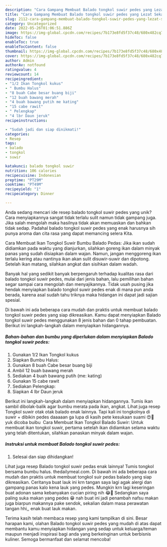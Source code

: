 ```yaml
---
description: "Cara Gampang Membuat Balado tongkol suwir pedes yang Lezat Sekali"
title: "Cara Gampang Membuat Balado tongkol suwir pedes yang Lezat Sekali"
slug: 2112-cara-gampang-membuat-balado-tongkol-suwir-pedes-yang-lezat-sekali
category: Uncategorized
date: 2022-05-26T01:06:51.886Z
image: https://img-global.cpcdn.com/recipes/7b173e8fd5f37c48/680x482cq70/balado-tongkol-suwir-pedes-foto-resep-utama.jpg
hideToc: false
enableToc: true
enableTocContent: false
thumbnail: https://img-global.cpcdn.com/recipes/7b173e8fd5f37c48/680x482cq70/balado-tongkol-suwir-pedes-foto-resep-utama.jpg
cover: https://img-global.cpcdn.com/recipes/7b173e8fd5f37c48/680x482cq70/balado-tongkol-suwir-pedes-foto-resep-utama.jpg
author: Admin
authorAv: notfound
ratingvalue: 4
reviewcount: 14
recipeingredient:
- "1/2 Ikan Tongkol kukus"
- " Bumbu Halus"
- "8 buah Cabe besar buang biji"
- "12 buah bawang merah"
- "4 buah bawang putih me kating"
- "15 cabe rawit"
- " Pelengkap"
- "4 lbr Daun jeruk"
recipeinstructions:

- "Sudah jadi dan siap dinikmati!"
categories:
- Resep
tags:
- balado
- tongkol
- suwir

katakunci: balado tongkol suwir 
nutrition: 106 calories
recipecuisine: Indonesian
preptime: "PT29M"
cooktime: "PT49M"
recipeyield: "1"
recipecategory: Dinner

---
```





Anda sedang mencari ide resep balado tongkol suwir pedes yang unik? Cara menyiapkannya sangat tidak terlalu sulit namun tidak gampang juga. Jika salah mengolah maka hasilnya tidak akan memuaskan dan bahkan tidak sedap. Padahal balado tongkol suwir pedes yang enak harusnya sih punya aroma dan cita rasa yang dapat memancing selera Kita.





Cara Membuat Ikan Tongkol Suwir Bumbu Balado Pedas: Jika ikan sudah didiamkan pada waktu yang dianjurkan, silahkan goreng ikan dalam minyak panas yang sudah disiapkan dalam wajan. Namun, jangan menggoreng ikan terlalu kering atau nantinya ikan akan sulit disuwir-suwir dan dipotong. Setelah ikan matang, silahkan angkat dan sisihkan dalam wadah.

Banyak hal yang sedikit banyak berpengaruh terhadap kualitas rasa dari balado tongkol suwir pedes, mulai dari jenis bahan, lalu pemilihan bahan segar sampai cara mengolah dan menyajikannya. Tidak usah pusing jika hendak menyiapkan balado tongkol suwir pedes enak di mana pun anda berada, karena asal sudah tahu triknya maka hidangan ini dapat jadi sajian spesial.






Di bawah ini ada beberapa cara mudah dan praktis untuk membuat balado tongkol suwir pedes yang siap dikreasikan. Kamu dapat menyiapkan Balado tongkol suwir pedes menggunakan 8 jenis bahan dan 0 tahap pembuatan. Berikut ini langkah-langkah dalam menyiapkan hidangannya.

<!--inarticleads1-->

##### Bahan-bahan dan bumbu yang diperlukan dalam menyiapkan Balado tongkol suwir pedes:

1. Gunakan 1/2 Ikan Tongkol kukus
1. Siapkan  Bumbu Halus:
1. Gunakan 8 buah Cabe besar buang biji
1. Ambil 12 buah bawang merah
1. Sediakan 4 buah bawang putih (me: kating)
1. Gunakan 15 cabe rawit
1. Sediakan  Pelengkap:
1. Siapkan 4 lbr Daun jeruk


Berikut ini langkah-langkah dalam menyiapkan hidangannya. Tumis ikan sambil dibolak-balik agar bumbu merata pada ikan, angkat. Lihat juga resep Tongkol suwir otak otak balado enak lainnya. Tapi kali ini tongkolnya di suwir + dibikin pedes daaaaan ga lupa di kasih pete kesukaan suami 😍🤤 yuk dicoba buibu ️ Cara Membuat Ikan Tongkol Balado Suwir: Untuk membuat ikan tongkol suwir, pertama setelah ikan didiamkan selama waktu yang telah ditentukan, silahkan panaskan minyak dalam wajan. 

<!--inarticleads2-->

##### Instruksi untuk membuat Balado tongkol suwir pedes:


1. Selesai dan siap dihidangkan!

Lihat juga resep Balado tongkol suwir pedas enak lainnya! Tumis tongkol bersama bumbu halus. thedailymeal.com. Di bawah ini ada beberapa cara mudah dan praktis untuk membuat tongkol suir pedas balado yang siap dikreasikan. Ceritanya buat lauk ini krn tangan saya lagi agak alergi dan gampang panas kalo kena lauk yang pedes. Mungkin krn lagi keseringan buat adonan sama kebanyakan cucian piring nih 😂🤭 Sedangkan saya paling suka makan yang pedes 😁 nah buat ini jadi penambah nafsu makan juga biarpun makannya pake sendok, sekalian dalam masa perawatan tangan hhi,, enak buat lauk makan. 

Terima kasih telah membaca resep yang kami tampilkan di sini. Besar harapan kami, olahan Balado tongkol suwir pedes yang mudah di atas dapat membantu kamu menyiapkan hidangan yang sedap untuk keluarga/teman maupun menjadi inspirasi bagi anda yang berkeinginan untuk berbisnis kuliner. Semoga bermanfaat dan selamat mencoba!
